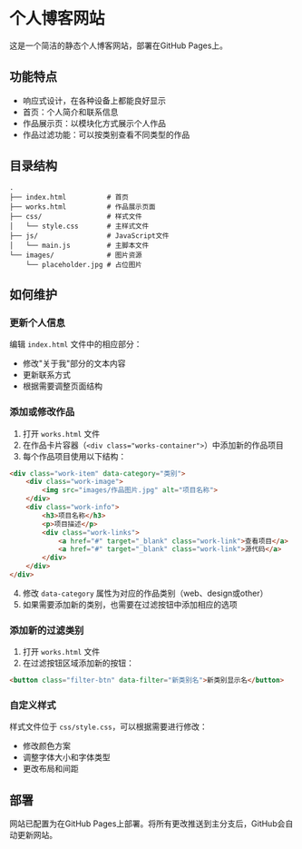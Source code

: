 # 个人博客网站

这是一个简洁的静态个人博客网站，部署在GitHub Pages上。

## 功能特点

- 响应式设计，在各种设备上都能良好显示
- 首页：个人简介和联系信息
- 作品展示页：以模块化方式展示个人作品
- 作品过滤功能：可以按类别查看不同类型的作品

## 目录结构

```
.
├── index.html          # 首页
├── works.html          # 作品展示页面
├── css/                # 样式文件
│   └── style.css       # 主样式文件
├── js/                 # JavaScript文件
│   └── main.js         # 主脚本文件
└── images/             # 图片资源
    └── placeholder.jpg # 占位图片
```

## 如何维护

### 更新个人信息

编辑 `index.html` 文件中的相应部分：

- 修改"关于我"部分的文本内容
- 更新联系方式
- 根据需要调整页面结构

### 添加或修改作品

1. 打开 `works.html` 文件
2. 在作品卡片容器（`<div class="works-container">`）中添加新的作品项目
3. 每个作品项目使用以下结构：

```html
<div class="work-item" data-category="类别">
    <div class="work-image">
        <img src="images/作品图片.jpg" alt="项目名称">
    </div>
    <div class="work-info">
        <h3>项目名称</h3>
        <p>项目描述</p>
        <div class="work-links">
            <a href="#" target="_blank" class="work-link">查看项目</a>
            <a href="#" target="_blank" class="work-link">源代码</a>
        </div>
    </div>
</div>
```

4. 修改 `data-category` 属性为对应的作品类别（web、design或other）
5. 如果需要添加新的类别，也需要在过滤按钮中添加相应的选项

### 添加新的过滤类别

1. 打开 `works.html` 文件
2. 在过滤按钮区域添加新的按钮：

```html
<button class="filter-btn" data-filter="新类别名">新类别显示名</button>
```

### 自定义样式

样式文件位于 `css/style.css`，可以根据需要进行修改：

- 修改颜色方案
- 调整字体大小和字体类型
- 更改布局和间距

## 部署

网站已配置为在GitHub Pages上部署。将所有更改推送到主分支后，GitHub会自动更新网站。 